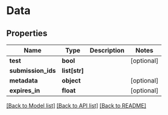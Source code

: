 # Data

## Properties
Name | Type | Description | Notes
------------ | ------------- | ------------- | -------------
**test** | **bool** |  | [optional]
**submission_ids** | **list[str]** |  |
**metadata** | **object** |  | [optional]
**expires_in** | **float** |  | [optional]

[[Back to Model list]](../README.md#documentation-for-models) [[Back to API list]](../README.md#documentation-for-api-endpoints) [[Back to README]](../README.md)



